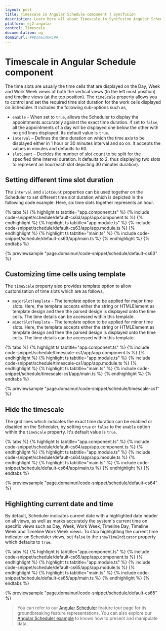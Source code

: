 ```yaml
---
layout: post
title: Timescale in Angular Schedule component | Syncfusion
description: Learn here all about Timescale in Syncfusion Angular Schedule component of Syncfusion Essential JS 2 and more.
platform: ej2-angular
control: Timescale 
documentation: ug
domainurl: ##DomainURL##
---
```


# Timescale in Angular Schedule component

The time slots are usually the time cells that are displayed on the Day, Week and Work Week views of both the vertical views (to the left most position) and timeline views (at the top position). The `timeScale` property allows you to control and set the required time slot duration for the work cells displayed on Scheduler. It includes the following sub-options such as,

* `enable` - When set to `true`, allows the Scheduler to display the appointments accurately against the exact time duration. If set to `false`, all the appointments of a day will be displayed one below the other with no grid lines displayed. Its default value is `true`.
* `interval` – Defines the time duration on which the time axis to be displayed either in 1 hour or 30 minutes interval and so on. It accepts the values in minutes and defaults to 60.
* `slotCount` – Decides the number of slot count to be split for the specified time interval duration. It defaults to 2, thus displaying two slots to represent an hour(each slot depicting 30 minutes duration).

## Setting different time slot duration

The `interval` and `slotCount` properties can be used together on the Scheduler to set different time slot duration which is depicted in the following code example. Here, six time slots together represents an hour.

{% tabs %}
{% highlight ts tabtitle="app.component.ts" %}
{% include code-snippet/schedule/default-cs63/app/app.component.ts %}
{% endhighlight %}
{% highlight ts tabtitle="app.module.ts" %}
{% include code-snippet/schedule/default-cs63/app/app.module.ts %}
{% endhighlight %}
{% highlight ts tabtitle="main.ts" %}
{% include code-snippet/schedule/default-cs63/app/main.ts %}
{% endhighlight %}
{% endtabs %}
  
{% previewsample "page.domainurl/code-snippet/schedule/default-cs63" %}

## Customizing time cells using template

The `timeScale` property also provides template option to allow customization of time slots which are as follows,

* `majorSlotTemplate` - The template option to be applied for major time slots. Here, the template accepts either the string or HTMLElement as template design and then the parsed design is displayed onto the time cells. The time details can be accessed within this template.
* `minorSlotTemplate` - The template option to be applied for minor time slots. Here, the template accepts either the string or HTMLElement as template design and then the parsed design is displayed onto the time cells. The time details can be accessed within this template.

{% tabs %}
{% highlight ts tabtitle="app.component.ts" %}
{% include code-snippet/schedule/timescale-cs1/app/app.component.ts %}
{% endhighlight %}
{% highlight ts tabtitle="app.module.ts" %}
{% include code-snippet/schedule/timescale-cs1/app/app.module.ts %}
{% endhighlight %}
{% highlight ts tabtitle="main.ts" %}
{% include code-snippet/schedule/timescale-cs1/app/main.ts %}
{% endhighlight %}
{% endtabs %}
  
{% previewsample "page.domainurl/code-snippet/schedule/timescale-cs1" %}

## Hide the timescale

The grid lines which indicates the exact time duration can be enabled or disabled on the Scheduler, by setting `true` or `false` to the `enable` option within the `timeScale` property. It's default value is `true`.

{% tabs %}
{% highlight ts tabtitle="app.component.ts" %}
{% include code-snippet/schedule/default-cs64/app/app.component.ts %}
{% endhighlight %}
{% highlight ts tabtitle="app.module.ts" %}
{% include code-snippet/schedule/default-cs64/app/app.module.ts %}
{% endhighlight %}
{% highlight ts tabtitle="main.ts" %}
{% include code-snippet/schedule/default-cs64/app/main.ts %}
{% endhighlight %}
{% endtabs %}
  
{% previewsample "page.domainurl/code-snippet/schedule/default-cs64" %}

## Highlighting current date and time

By default, Scheduler indicates current date with a highlighted date header on all views, as well as marks accurately the system's current time on specific views such as Day, Week, Work Week, Timeline Day, Timeline Week and Timeline Work Week views. To stop highlighting the current time indicator on Scheduler views, set `false` to the `showTimeIndicator` property which defaults to `true`.

{% tabs %}
{% highlight ts tabtitle="app.component.ts" %}
{% include code-snippet/schedule/default-cs65/app/app.component.ts %}
{% endhighlight %}
{% highlight ts tabtitle="app.module.ts" %}
{% include code-snippet/schedule/default-cs65/app/app.module.ts %}
{% endhighlight %}
{% highlight ts tabtitle="main.ts" %}
{% include code-snippet/schedule/default-cs65/app/main.ts %}
{% endhighlight %}
{% endtabs %}
  
{% previewsample "page.domainurl/code-snippet/schedule/default-cs65" %}

> You can refer to our [Angular Scheduler](https://www.syncfusion.com/angular-ui-components/angular-scheduler) feature tour page for its groundbreaking feature representations. You can also explore our [Angular Scheduler example](https://ej2.syncfusion.com/angular/demos/#/material/schedule/overview) to knows how to present and manipulate data.
